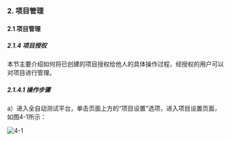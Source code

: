 ### 2. 项目管理

#### 2.1 项目管理

##### 2.1.4 项目授权

本节主要介绍如何将已创建的项目授权给他人的具体操作过程，经授权的用户可以对项目进行管理。

##### 2.1.4.1 操作步骤

a）进入全自动测试平台，单击页面上方的“项目设置”选项，进入项目设置页面，如图4-1所示：

![4-1](https://www.feisuanyz.com/fstest/xmgl/xmsq_5.png)
